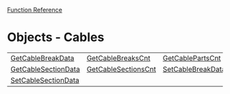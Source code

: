 [Function Reference](../README.md)

# Objects - Cables

| | | |
|---|---|---|
| [GetCableBreakData](../Functions/GetCableBreakData.md) | [GetCableBreaksCnt](../Functions/GetCableBreaksCnt.md) | [GetCablePartsCnt](../Functions/GetCablePartsCnt.md) |
| [GetCableSectionData](../Functions/GetCableSectionData.md) | [GetCableSectionsCnt](../Functions/GetCableSectionsCnt.md) | [SetCableBreakData](../Functions/SetCableBreakData.md) |
| [SetCableSectionData](../Functions/SetCableSectionData.md) 

